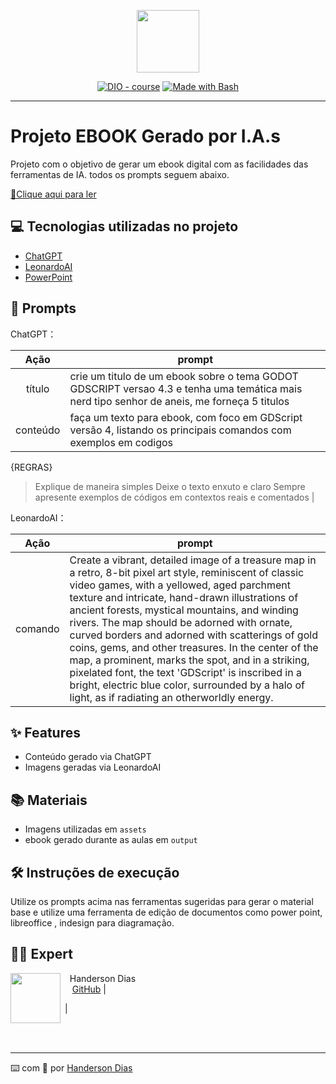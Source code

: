 <p align="center">
    <img width="100" src=".github/assets/banner.png">
</p>


<p align="center">
<a href="https://dio.me/"><img src="https://img.shields.io/badge/DIO-Course-28DA77?logo=youtube" alt="DIO - course"></a>
<a href="https://www.gnu.org/software/bash/" title="Go to Bash homepage"><img src="https://img.shields.io/badge/Prompt-Project-blue?logo=gnu-bash&amp;logoColor=white" alt="Made with Bash"></a></p>

-------



# Projeto EBOOK Gerado por I.A.s


Projeto com o objetivo de gerar um ebook digital com as facilidades das ferramentas de IA. todos os prompts
seguem abaixo.

<a href="https://github.com/handersongodias/prompts-recipe-to-create-a-ebook" title="View PDF now"> 📕Clique aqui para ler</a>

## 💻 Tecnologias utilizadas no projeto

- [ChatGPT](https://chat.openai.com/) 
- [LeonardoAI](https://leonardo.ai/)
- [PowerPoint](https://www.microsoft.com/en/microsoft-365/powerpoint)

## 🧠 Prompts


ChatGPT：

|   Ação   | prompt                                                                                                                                                                                                                                                                         |
| :------: | ------------------------------------------------------------------------------------------------------------------------------------------------------------------------------------------------------------------------------------------------------------------------------ |
|  título  |crie um titulo de um ebook sobre o tema GODOT GDSCRIPT versao 4.3 e tenha uma temática mais nerd tipo senhor de aneis, me forneça 5 titulos                                                |
| conteúdo | faça um texto para ebook, com foco em GDScript versão 4, listando os principais comandos com exemplos em codigos

{REGRAS}
>Explique de maneira simples
>Deixe o texto enxuto e claro
>Sempre apresente exemplos de códigos em contextos reais e comentados |


LeonardoAI：

|  Ação  | prompt                                                                                 |
| :----: | -------------------------------------------------------------------------------------- |
| comando | Create a vibrant, detailed image of a treasure map in a retro, 8-bit pixel art style, reminiscent of classic video games, with a yellowed, aged parchment texture and intricate, hand-drawn illustrations of ancient forests, mystical mountains, and winding rivers. The map should be adorned with ornate, curved borders and adorned with scatterings of gold coins, gems, and other treasures. In the center of the map, a prominent, marks the spot, and in a striking, pixelated font, the text 'GDScript' is inscribed in a bright, electric blue color, surrounded by a halo of light, as if radiating an otherworldly energy.|

## ✨ Features

- Conteúdo gerado via ChatGPT
- Imagens geradas via LeonardoAI

## 📚 Materiais

- Imagens utilizadas em `assets`
- ebook gerado durante as aulas em `output`

## 🛠️ Instruções de execução

Utilize os prompts acima nas ferramentas sugeridas para gerar o material base e utilize uma ferramenta de edição de documentos como power point, libreoffice , indesign para diagramação.

## 👨‍💻 Expert

<p>
    <img 
      align=left 
      margin=10 
      width=80 
      src="https://avatars.githubusercontent.com/u/37452836?v=4"
    />
    <p>&nbsp&nbsp&nbspHanderson Dias<br>
    &nbsp&nbsp&nbsp
    <a href="https://github.com/handersongodias">
    GitHub</a>&nbsp;|&nbsp;
   
&nbsp;|&nbsp;</p>
</p>
<br/><br/>
<p>

---

⌨️ com 💜 por [Handerson Dias](https://github.com/handersongodias)
